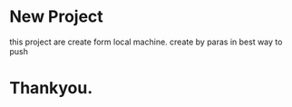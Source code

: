  # New Project 
 this project are create form local machine.
 create by paras
 in best way to push 
 # Thankyou.
